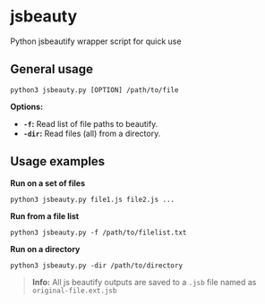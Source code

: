 # jsbeauty
Python jsbeautify wrapper script for quick use 

## General usage
```
python3 jsbeauty.py [OPTION] /path/to/file
```
**Options:**
- **`-f`:** Read list of file paths to beautify.
- **`-dir`:** Read files (all) from a directory.

## Usage examples
**Run on a set of files**
```
python3 jsbeauty.py file1.js file2.js ...
```
**Run from a file list**
```
python3 jsbeauty.py -f /path/to/filelist.txt
```
**Run on a directory**
```
python3 jsbeauty.py -dir /path/to/directory
```

> **Info:**
> All js beautify outputs are saved to a `.jsb` file named as `original-file.ext.jsb`
>
